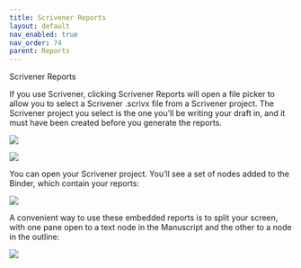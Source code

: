 ```yaml
---
title: Scrivener Reports
layout: default
nav_enabled: true
nav_order: 74
parent: Reports
---
```


Scrivener Reports

If you use Scrivener, clicking Scrivener Reports will open a file picker to allow you to select a Scrivener .scrivx file from a Scrivener project. The Scrivener project you select is the one you’ll be writing your draft in, and it must have been created before you generate the reports.

![](/media/Scrivener-Reports-File-Picker.png)

![](/media/Scrivener-Reports-Generated-Status-Message.png)

You can open your Scrivener project. You’ll see a set of nodes added to the Binder, which contain your reports:

![](/media/Scrivener-Binder-with-StoryCAD-Outline.png)

A convenient way to use these embedded reports is to split your screen, with one pane open to a text node in the Manuscript and the other to a node in the outline:

![](/media/Scrivener-Split-Screen-with-StoryCAD.png)
